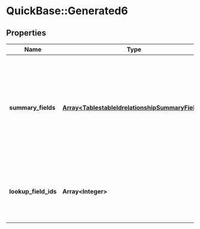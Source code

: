 # QuickBase::Generated6

## Properties
Name | Type | Description | Notes
------------ | ------------- | ------------- | -------------
**summary_fields** | [**Array&lt;TablestableIdrelationshipSummaryFields&gt;**](TablestableIdrelationshipSummaryFields.md) | An array of objects, each representing a configuration of one field from the child table, that will become summary fields on the parent table. | [optional] 
**lookup_field_ids** | **Array&lt;Integer&gt;** | An array of field ids on the parent table that will become lookup fields on the child table. | [optional] 


